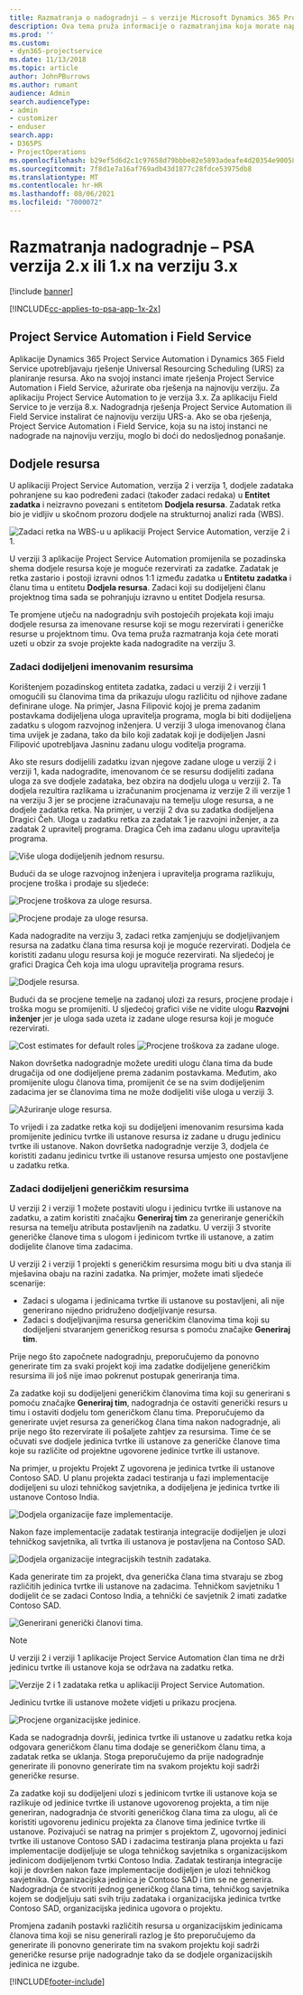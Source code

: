 ```yaml
---
title: Razmatranja o nadogradnji – s verzije Microsoft Dynamics 365 Project Service Automation 2.x ili 1.x na verziju 3
description: Ova tema pruža informacije o razmatranjima koja morate napraviti kada nadograđujete s aplikacije Project Service Automation verzija 2.x ili 1.x na verziju 3.
ms.prod: ''
ms.custom:
- dyn365-projectservice
ms.date: 11/13/2018
ms.topic: article
author: JohnPBurrows
ms.author: rumant
audience: Admin
search.audienceType:
- admin
- customizer
- enduser
search.app:
- D365PS
- ProjectOperations
ms.openlocfilehash: b29ef5d6d2c1c97658d79bbbe82e5893adeafe4d20354e90058dde79b67cb716
ms.sourcegitcommit: 7f8d1e7a16af769adb43d1877c28fdce53975db8
ms.translationtype: MT
ms.contentlocale: hr-HR
ms.lasthandoff: 08/06/2021
ms.locfileid: "7000072"
---
```

# <a name="upgrade-considerations---psa-version-2x-or-1x-to-version-3"></a>Razmatranja nadogradnje – PSA verzija 2.x ili 1.x na verziju 3.x

[!include [banner](../includes/psa-now-project-operations.md)]

[!INCLUDE[cc-applies-to-psa-app-1x-2x](../includes/cc-applies-to-psa-app-1x-2x.md)]

## <a name="project-service-automation-and-field-service"></a>Project Service Automation i Field Service
Aplikacije Dynamics 365 Project Service Automation i Dynamics 365 Field Service upotrebljavaju rješenje Universal Resourcing Scheduling (URS) za planiranje resursa. Ako na svojoj instanci imate rješenja Project Service Automation i Field Service, ažurirate oba rješenja na najnoviju verziju. Za aplikaciju Project Service Automation to je verzija 3.x. Za aplikaciju Field Service to je verzija 8.x. Nadogradnja rješenja Project Service Automation ili Field Service instalirat će najnoviju verziju URS-a. Ako se oba rješenja, Project Service Automation i Field Service, koja su na istoj instanci ne nadograde na najnoviju verziju, moglo bi doći do nedosljednog ponašanje.

## <a name="resource-assignments"></a>Dodjele resursa
U aplikaciji Project Service Automation, verzija 2 i verzija 1, dodjele zadataka pohranjene su kao podređeni zadaci (također zadaci redaka) u **Entitet zadatka** i neizravno povezani s entitetom **Dodjela resursa**. Zadatak retka bio je vidljiv u skočnom prozoru dodjele na strukturnoj analizi rada (WBS).

![Zadaci retka na WBS-u u aplikaciji Project Service Automation, verzije 2 i 1.](media/upgrade-line-task-01.png)

U verziji 3 aplikacije Project Service Automation promijenila se pozadinska shema dodjele resursa koje je moguće rezervirati za zadatke. Zadatak je retka zastario i postoji izravni odnos 1:1 između zadatka u **Entitetu zadatka** i članu tima u entitetu **Dodjela resursa**. Zadaci koji su dodijeljeni članu projektnog tima sada se pohranjuju izravno u entitet Dodjela resursa.  

Te promjene utječu na nadogradnju svih postojećih projekata koji imaju dodjele resursa za imenovane resurse koji se mogu rezervirati i generičke resurse u projektnom timu. Ova tema pruža razmatranja koja ćete morati uzeti u obzir za svoje projekte kada nadogradite na verziju 3. 

### <a name="tasks-assigned-to-named-resources"></a>Zadaci dodijeljeni imenovanim resursima
Korištenjem pozadinskog entiteta zadatka, zadaci u verziji 2 i verziji 1 omogućili su članovima tima da prikazuju ulogu različitu od njihove zadane definirane uloge. Na primjer, Jasna Filipović kojoj je prema zadanim postavkama dodijeljena uloga upravitelja programa, mogla bi biti dodijeljena zadatku s ulogom razvojnog inženjera. U verziji 3 uloga imenovanog člana tima uvijek je zadana, tako da bilo koji zadatak koji je dodijeljen Jasni Filipović upotrebljava Jasninu zadanu ulogu voditelja programa.

Ako ste resurs dodijelili zadatku izvan njegove zadane uloge u verziji 2 i verziji 1, kada nadogradite, imenovanom će se resursu dodijeliti zadana uloga za sve dodjele zadataka, bez obzira na dodjelu uloga u verziji 2. Ta dodjela rezultira razlikama u izračunanim procjenama iz verzije 2 ili verzije 1 na verziju 3 jer se procjene izračunavaju na temelju uloge resursa, a ne dodjele zadatka retka. Na primjer, u verziji 2 dva su zadatka dodijeljena Dragici Čeh. Uloga u zadatku retka za zadatak 1 je razvojni inženjer, a za zadatak 2 upravitelj programa. Dragica Čeh ima zadanu ulogu upravitelja programa.

![Više uloga dodijeljenih jednom resursu.](media/upgrade-multiple-roles-02.png)

Budući da se uloge razvojnog inženjera i upravitelja programa razlikuju, procjene troška i prodaje su sljedeće:

![Procjene troškova za uloge resursa.](media/upggrade-cost-estimates-03.png)

![Procjene prodaje za uloge resursa.](media/upgrade-sales-estimates-04.png)

Kada nadogradite na verziju 3, zadaci retka zamjenjuju se dodjeljivanjem resursa na zadatku člana tima resursa koji je moguće rezervirati. Dodjela će koristiti zadanu ulogu resursa koji je moguće rezervirati. Na sljedećoj je grafici Dragica Čeh koja ima ulogu upravitelja programa resurs.

![Dodjele resursa.](media/resource-assignment-v2-05.png)

Budući da se procjene temelje na zadanoj ulozi za resurs, procjene prodaje i troška mogu se promijeniti. U sljedećoj grafici više ne vidite ulogu **Razvojni inženjer** jer je uloga sada uzeta iz zadane uloge resursa koji je moguće rezervirati.

![Cost estimates for default roles](media/resource-assignment-cost-estimate-06.png)
![Procjene troškova za zadane uloge.](media/resource-assignment-sales-estimate-07.png)

Nakon dovršetka nadogradnje možete urediti ulogu člana tima da bude drugačija od one dodijeljene prema zadanim postavkama. Međutim, ako promijenite ulogu članova tima, promijenit će se na svim dodijeljenim zadacima jer se članovima tima ne može dodijeliti više uloga u verziji 3.

![Ažuriranje uloge resursa.](media/resource-role-assignment-08.png)

To vrijedi i za zadatke retka koji su dodijeljeni imenovanim resursima kada promijenite jedinicu tvrtke ili ustanove resursa iz zadane u drugu jedinicu tvrtke ili ustanove. Nakon dovršetka nadogradnje verzije 3, dodjela će koristiti zadanu jedinicu tvrtke ili ustanove resursa umjesto one postavljene u zadatku retka.

### <a name="tasks-assigned-to-generic-resources"></a>Zadaci dodijeljeni generičkim resursima
U verziji 2 i verziji 1 možete postaviti ulogu i jedinicu tvrtke ili ustanove na zadatku, a zatim koristiti značajku **Generiraj tim** za generiranje generičkih resursa na temelju atributa postavljenih na zadatku. U verziji 3 stvorite generičke članove tima s ulogom i jedinicom tvrtke ili ustanove, a zatim dodijelite članove tima zadacima.

U verziji 2 i verziji 1 projekti s generičkim resursima mogu biti u dva stanja ili mješavina obaju na razini zadatka. Na primjer, možete imati sljedeće scenarije:

- Zadaci s ulogama i jedinicama tvrtke ili ustanove su postavljeni, ali nije generirano nijedno pridruženo dodjeljivanje resursa.
- Zadaci s dodjeljivanjima resursa generičkim članovima tima koji su dodijeljeni stvaranjem generičkog resursa s pomoću značajke **Generiraj tim**.

Prije nego što započnete nadogradnju, preporučujemo da ponovno generirate tim za svaki projekt koji ima zadatke dodijeljene generičkim resursima ili još nije imao pokrenut postupak generiranja tima.

Za zadatke koji su dodijeljeni generičkim članovima tima koji su generirani s pomoću značajke **Generiraj tim**, nadogradnja će ostaviti generički resurs u timu i ostaviti dodjelu tom generičkom članu tima. Preporučujemo da generirate uvjet resursa za generičkog člana tima nakon nadogradnje, ali prije nego što rezervirate ili pošaljete zahtjev za resursima. Time će se očuvati sve dodjele jedinica tvrtke ili ustanove za generičke članove tima koje su različite od projektne ugovorene jedinice tvrtke ili ustanove.

Na primjer, u projektu Projekt Z ugovorena je jedinica tvrtke ili ustanove Contoso SAD. U planu projekta zadaci testiranja u fazi implementacije dodijeljeni su ulozi tehničkog savjetnika, a dodijeljena je jedinica tvrtke ili ustanove Contoso India.

![Dodjela organizacije faze implementacije.](media/org-unit-assignment-09.png)

Nakon faze implementacije zadatak testiranja integracije dodijeljen je ulozi tehničkog savjetnika, ali tvrtka ili ustanova je postavljena na Contoso SAD.  

![Dodjela organizacije integracijskih testnih zadataka.](media/org-unit-generate-team-10.png)

Kada generirate tim za projekt, dva generička člana tima stvaraju se zbog različitih jedinica tvrtke ili ustanove na zadacima. Tehničkom savjetniku 1 dodijelit će se zadaci Contoso India, a tehnički će savjetnik 2 imati zadatke Contoso SAD.  

![Generirani generički članovi tima.](media/org-unit-assignments-multiple-resources-11.png)

> [!NOTE]
> U verziji 2 i verziji 1 aplikacije Project Service Automation član tima ne drži jedinicu tvrtke ili ustanove koja se održava na zadatku retka.

![Verzije 2 i 1 zadataka retka u aplikaciji Project Service Automation.](media/line-tasks-12.png)

Jedinicu tvrtke ili ustanove možete vidjeti u prikazu procjena. 

![Procjene organizacijske jedinice.](media/org-unit-estimates-view-13.png)
 
Kada se nadogradnja dovrši, jedinica tvrtke ili ustanove u zadatku retka koja odgovara generičkom članu tima dodaje se generičkom članu tima, a zadatak retka se uklanja. Stoga preporučujemo da prije nadogradnje generirate ili ponovno generirate tim na svakom projektu koji sadrži generičke resurse.

Za zadatke koji su dodijeljeni ulozi s jedinicom tvrtke ili ustanove koja se razlikuje od jedinice tvrtke ili ustanove ugovorenog projekta, a tim nije generiran, nadogradnja će stvoriti generičkog člana tima za ulogu, ali će koristiti ugovorenu jedinicu projekta za članove tima jedinice tvrtke ili ustanove. Pozivajući se natrag na primjer s projektom Z, ugovornoj jedinici tvrtke ili ustanove Contoso SAD i zadacima testiranja plana projekta u fazi implementacije dodijeljuje se uloga tehničkog savjetnika s organizacijskom jedinicom dodijeljenom tvrtki Contoso India. Zadatak testiranja integracije koji je dovršen nakon faze implementacije dodijeljen je ulozi tehničkog savjetnika. Organizacijska jedinica je Contoso SAD i tim se ne generira. Nadogradnja će stvoriti jednog generičkog člana tima, tehničkog savjetnika kojem se dodjeljuju sati svih triju zadataka i organizacijska jedinica tvrtke Contoso SAD, organizacijska jedinica ugovora o projektu.   
 
Promjena zadanih postavki različitih resursa u organizacijskim jedinicama članova tima koji se nisu generirali razlog je što preporučujemo da generirate ili ponovno generirate tim na svakom projektu koji sadrži generičke resurse prije nadogradnje tako da se dodjele organizacijskih jedinica ne izgube.



[!INCLUDE[footer-include](../includes/footer-banner.md)]